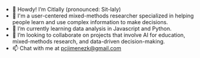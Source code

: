 - 👋 Howdy! I’m Citlally (pronounced: Sit-laly)
- 👀 I'm a user-centered mixed-methods researcher specialized in helping people learn and use complex information to make decisions.
- 🌱 I’m currently learning data analysis in Javascript and Python.
- 💞️ I’m looking to collaborate on projects that involve AI for education, mixed-methods research, and data-driven decision-making. 
- 📫 Chat with me at pcjimenezk@gmail.com

<!---
pcjimenezk/pcjimenezk is a ✨ special ✨ repository because its `README.md` (this file) appears on your GitHub profile.
You can click the Preview link to take a look at your changes.
--->
